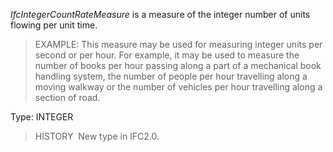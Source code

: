 _IfcIntegerCountRateMeasure_ is a measure of the integer number of units flowing per unit time.

> EXAMPLE: This measure may be used for measuring integer units per second or per hour. For example, it may be used to measure the number of books per hour passing along a part of a mechanical book handling system, the number of people per hour travelling along a moving walkway or the number of vehicles per hour travelling along a section of road.

Type: INTEGER

> HISTORY&nbsp; New type in IFC2.0.
